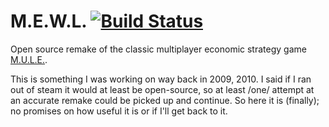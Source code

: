 # M.E.W.L. [![Build Status](https://travis-ci.org/LionsPhil/mewl.svg?branch=master)](https://travis-ci.org/LionsPhil/mewl)
Open source remake of the classic multiplayer economic strategy game [M.U.L.E.](https://en.wikipedia.org/wiki/M.U.L.E.).

This is something I was working on way back in 2009, 2010.
I said if I ran out of steam it would at least be open-source, so at least /one/ attempt at an accurate remake could be picked up and continue.
So here it is (finally); no promises on how useful it is or if I'll get back to it.
